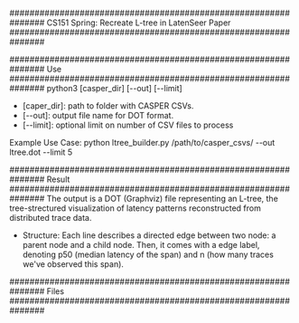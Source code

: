 ###############################################################
CS151 Spring: Recreate L-tree in LatenSeer Paper
###############################################################

###############################################################
Use
###############################################################
python3 [casper_dir] [--out] [--limit]

- [caper_dir]: path to folder with CASPER CSVs.
- [--out]: output file name for DOT format.
- [--limit]: optional limit on number of CSV files to process

Example Use Case:
python ltree_builder.py /path/to/casper_csvs/ --out ltree.dot --limit 5

###############################################################
Result
###############################################################
The output is a DOT (Graphviz) file representing an L-tree, the tree-strectured
visualization of latency patterns reconstructed from distributed trace data.

- Structure:
  Each line describes a directed edge between two node: a parent node and a child
  node. Then, it comes with a edge label, denoting p50 (median latency of the span)
  and n (how many traces we've observed this span).

###############################################################
Files
###############################################################
